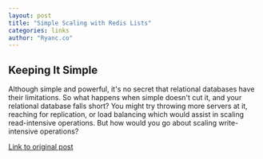 ```yaml
---
layout: post
title: "Simple Scaling with Redis Lists"
categories: links
author: "Ryanc.co"
---
```


## Keeping It Simple

Although simple and powerful, it's no secret that relational databases have their limitations. So what happens when simple doesn't cut it, and your relational database falls short? You might try throwing more servers at it, reaching for replication, or load balancing which would assist in scaling read-intensive operations. But how would you go about scaling write-intensive operations?

<!--more-->

[Link to original post](https://ryanc.co/blog/simple-scaling)
